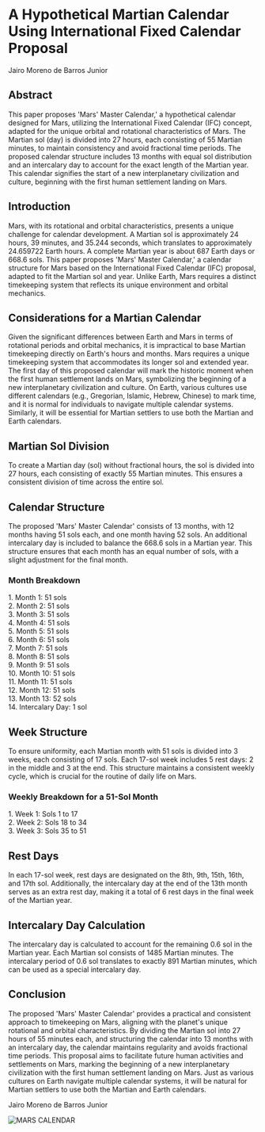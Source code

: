 # A Hypothetical Martian Calendar Using International Fixed Calendar Proposal

Jairo Moreno de Barros Junior

## Abstract

This paper proposes 'Mars' Master Calendar,' a hypothetical calendar designed for Mars, utilizing the International Fixed Calendar (IFC) concept, adapted for the unique orbital and rotational characteristics of Mars. The Martian sol (day) is divided into 27 hours, each consisting of 55 Martian minutes, to maintain consistency and avoid fractional time periods. The proposed calendar structure includes 13 months with equal sol distribution and an intercalary day to account for the exact length of the Martian year. This calendar signifies the start of a new interplanetary civilization and culture, beginning with the first human settlement landing on Mars.

## Introduction

Mars, with its rotational and orbital characteristics, presents a unique challenge for calendar development. A Martian sol is approximately 24 hours, 39 minutes, and 35.244 seconds, which translates to approximately 24.659722 Earth hours. A complete Martian year is about 687 Earth days or 668.6 sols. This paper proposes 'Mars' Master Calendar,' a calendar structure for Mars based on the International Fixed Calendar (IFC) proposal, adapted to fit the Martian sol and year. Unlike Earth, Mars requires a distinct timekeeping system that reflects its unique environment and orbital mechanics.

## Considerations for a Martian Calendar

Given the significant differences between Earth and Mars in terms of rotational periods and orbital mechanics, it is impractical to base Martian timekeeping directly on Earth's hours and months. Mars requires a unique timekeeping system that accommodates its longer sol and extended year. The first day of this proposed calendar will mark the historic moment when the first human settlement lands on Mars, symbolizing the beginning of a new interplanetary civilization and culture. On Earth, various cultures use different calendars (e.g., Gregorian, Islamic, Hebrew, Chinese) to mark time, and it is normal for individuals to navigate multiple calendar systems. Similarly, it will be essential for Martian settlers to use both the Martian and Earth calendars.

## Martian Sol Division

To create a Martian day (sol) without fractional hours, the sol is divided into 27 hours, each consisting of exactly 55 Martian minutes. This ensures a consistent division of time across the entire sol.

## Calendar Structure

The proposed 'Mars' Master Calendar' consists of 13 months, with 12 months having 51 sols each, and one month having 52 sols. An additional intercalary day is included to balance the 668.6 sols in a Martian year. This structure ensures that each month has an equal number of sols, with a slight adjustment for the final month.

### Month Breakdown

1\. Month 1: 51 sols  
2\. Month 2: 51 sols  
3\. Month 3: 51 sols  
4\. Month 4: 51 sols  
5\. Month 5: 51 sols  
6\. Month 6: 51 sols  
7\. Month 7: 51 sols  
8\. Month 8: 51 sols  
9\. Month 9: 51 sols  
10\. Month 10: 51 sols  
11\. Month 11: 51 sols  
12\. Month 12: 51 sols  
13\. Month 13: 52 sols  
14\. Intercalary Day: 1 sol  

## Week Structure

To ensure uniformity, each Martian month with 51 sols is divided into 3 weeks, each consisting of 17 sols. Each 17-sol week includes 5 rest days: 2 in the middle and 3 at the end. This structure maintains a consistent weekly cycle, which is crucial for the routine of daily life on Mars.

### Weekly Breakdown for a 51-Sol Month

1\. Week 1: Sols 1 to 17  
2\. Week 2: Sols 18 to 34  
3\. Week 3: Sols 35 to 51  

## Rest Days

In each 17-sol week, rest days are designated on the 8th, 9th, 15th, 16th, and 17th sol. Additionally, the intercalary day at the end of the 13th month serves as an extra rest day, making it a total of 6 rest days in the final week of the Martian year.

## Intercalary Day Calculation

The intercalary day is calculated to account for the remaining 0.6 sol in the Martian year. Each Martian sol consists of 1485 Martian minutes. The intercalary period of 0.6 sol translates to exactly 891 Martian minutes, which can be used as a special intercalary day.

## Conclusion

The proposed 'Mars' Master Calendar' provides a practical and consistent approach to timekeeping on Mars, aligning with the planet's unique rotational and orbital characteristics. By dividing the Martian sol into 27 hours of 55 minutes each, and structuring the calendar into 13 months with an intercalary day, the calendar maintains regularity and avoids fractional time periods. This proposal aims to facilitate future human activities and settlements on Mars, marking the beginning of a new interplanetary civilization with the first human settlement landing on Mars. Just as various cultures on Earth navigate multiple calendar systems, it will be natural for Martian settlers to use both the Martian and Earth calendars.

Jairo Moreno de Barros Junior


![MARS CALENDAR]([http://url/to/img.png](https://github.com/masterzion/mars_calendar/blob/main/Screenshot_20240703_025513.png))
